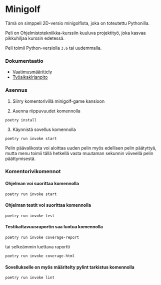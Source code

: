 # Minigolf

Tämä on simppeli 2D-versio minigolfista, joka on toteutettu Pythonilla.

Peli on Ohjelmistotekniikka-kurssiin kuuluva projektityö, joka kasvaa pikkuhiljaa kurssin edetessä.

Peli toimii Python-versiolla `3.6` tai uudemmalla.

### Dokumentaatio

- [Vaatimusmäärittely](/dokumentaatio/vaatimusmaarittely.md)
- [Työaikakirjanpito](/dokumentaatio/tyoaikakirjanpito.md)

### Asennus

1. Siirry komentorivillä minigolf-game kansioon

2. Asenna riippuvuudet komennolla

```
poetry install
```

3. Käynnistä sovellus komennolla

```
poetry run invoke start
```

Pelin päävalikosta voi aloittaa uuden pelin myös edellisen pelin päätyttyä, mutta menu toimii tällä hetkellä vasta muutaman sekunnin viiveellä pelin päättymisestä.

### Komentorivikomennot

#### Ohjelman voi suorittaa komennolla

```
poetry run invoke start
```

#### Ohjelman testit voi suorittaa komennolla

```
poetry run invoke test
```

#### Testikattavuusraportin saa luotua komennolla

```
poetry run invoke coverage-report
```

tai selkeämmin luettava raportti

```
poetry run invoke coverage-html
```

#### Sovellukselle on myös määritelty pylint tarkistus komennolla

```
poetry run invoke lint
```
